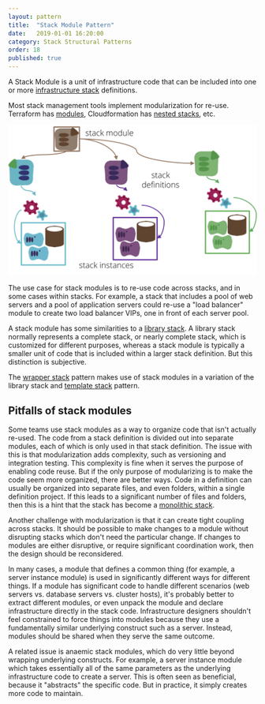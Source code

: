 ```yaml
---
layout: pattern
title:  "Stack Module Pattern"
date:   2019-01-01 16:20:00
category: Stack Structural Patterns
order: 18
published: true
---
```


A Stack Module is a unit of infrastructure code that can be included into one or more [infrastructure stack](/patterns/core-stack/) definitions.

Most stack management tools implement modularization for re-use. Terraform has [modules](https://www.terraform.io/docs/modules/index.html), Cloudformation has [nested stacks](https://aws.amazon.com/blogs/devops/use-nested-stacks-to-create-reusable-templates-and-support-role-specialization/), etc.


![A Stack Module is a unit of infrastructure code that can be included into one or more infrastructure stack definitions](images/stack-module.png)


The use case for stack modules is to re-use code across stacks, and in some cases within stacks. For example, a stack that includes a pool of web servers and a pool of application servers could re-use a "load balancer" module to create two load balancer VIPs, one in front of each server pool.

A stack module has some similarities to a [library stack](/patterns/core-stack/library-stack.html). A library stack normally represents a complete stack, or nearly complete stack, which is customized for different purposes, whereas a stack module is typically a smaller unit of code that is included within a larger stack definition. But this distinction is subjective.

The [wrapper stack](/patterns/core-stack/wrapper-stack.html) pattern makes use of stack modules in a variation of the library stack and [template stack](/patterns/core-stack/template-stack.html) pattern.


## Pitfalls of stack modules

Some teams use stack modules as a way to organize code that isn't actually re-used. The code from a stack definition is divided out into separate modules, each of which is only used in that stack definition. The issue with this is that modularization adds complexity, such as versioning and integration testing. This complexity is fine when it serves the purpose of enabling code reuse. But if the only purpose of modularizing is to make the code seem more organized, there are better ways. Code in a definition can usually be organized into separate files, and even folders, within a single definition project. If this leads to a significant number of files and folders, then this is a hint that the stack has become a [monolithic stack](monolithic-stack.html).

Another challenge with modularization is that it can create tight coupling across stacks. It should be possible to make changes to a module without disrupting stacks which don't need the particular change. If changes to modules are either disruptive, or require significant coordination work, then the design should be reconsidered.

In many cases, a module that defines a common thing (for example, a server instance module) is used in significantly different ways for different things. If a module has significant code to handle different scenarios (web servers vs. database servers vs. cluster hosts), it's probably better to extract different modules, or even unpack the module and declare infrastructure directly in the stack code. Infrastructure designers shouldn't feel constrained to force things into modules because they use a fundamentally similar underlying construct such as a server. Instead, modules should be shared when they serve the same outcome.

A related issue is anaemic stack modules, which do very little beyond wrapping underlying constructs. For example, a server instance module which takes essentially all of the same parameters as the underlying infrastructure code to create a server. This is often seen as beneficial, because it "abstracts" the specific code. But in practice, it simply creates more code to maintain.

